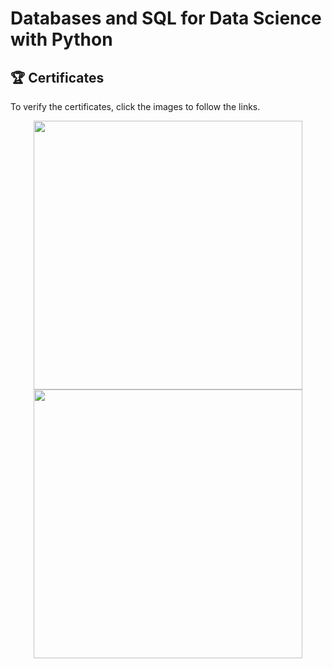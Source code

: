 # Databases and SQL for Data Science with Python


## 🏆 Certificates 
To verify the certificates, click the images to follow the links.

<p align="middle">
  <a href="https://www.coursera.org/account/accomplishments/verify/QGEFFGNRJ2F3"><img src="https://s3.amazonaws.com/coursera_assets/meta_images/generated/CERTIFICATE_LANDING_PAGE/CERTIFICATE_LANDING_PAGE~QGEFFGNRJ2F3/CERTIFICATE_LANDING_PAGE~QGEFFGNRJ2F3.jpeg" height="430"></a>
  <a href="https://www.credly.com/badges/d40d7279-a2f4-4e6d-a453-4bcecd387630/public_url"><img src="https://images.credly.com/size/680x680/images/594e0ab7-c864-4d9a-9987-3a903ec3f06a/Cognitive_Class_-_DB_and_SQL_for_Data_Sci.png" height="430"></a>
</p>